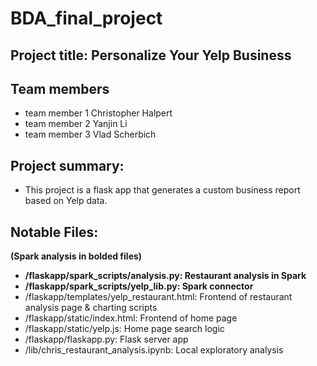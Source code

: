 # BDA_final_project

## Project title: Personalize Your Yelp Business

## Team members
- team member 1 Christopher Halpert
- team member 2 Yanjin Li
- team member 3 Vlad Scherbich
  
## Project summary:
- This project is a flask app that generates a custom business report based on Yelp data.

## Notable Files:
__(Spark analysis in bolded files)__
- __/flaskapp/spark_scripts/analysis.py: Restaurant analysis in Spark__
- __/flaskapp/spark_scripts/yelp_lib.py: Spark connector__
- /flaskapp/templates/yelp_restaurant.html: Frontend of restaurant analysis page & charting scripts
- /flaskapp/static/index.html: Frontend of home page
- /flaskapp/static/yelp.js: Home page search logic
- /flaskapp/flaskapp.py: Flask server app
- /lib/chris_restaurant_analysis.ipynb: Local exploratory analysis